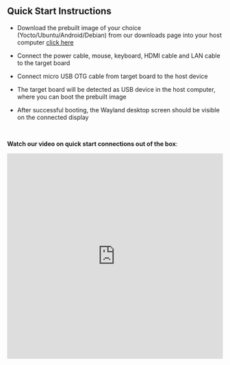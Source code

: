 ## Quick Start Instructions 

<div class = "bullets">

* Download the prebuilt image of your choice (Yocto/Ubuntu/Android/Debian) from our downloads page into your host computer [click here](https://www.ipi.wiki/pages/downloads-imx8mplus)

* Connect the power cable, mouse, keyboard, HDMI cable and LAN cable to the target board
	
* Connect micro USB OTG cable from target board to the host device

* The target board will be detected as USB device in the host computer, where you can boot the prebuilt image
	
* After successful booting, the Wayland desktop screen should be visible on the connected display

  <br>

**Watch our video on quick start connections out of the box**:
<center>
<iframe
    width="100%"
    height="480"
    src="https://www.youtube.com/embed/Axp5oOVpnDE"
    frameborder="0"
    allow="autoplay; encrypted-media"
    allowfullscreen
>
</iframe>
</center>


</div>

<style>
.bullets ul li {
    list-style-type: disc;
 }
 .bullets ol li {
    list-style-type: decimal;
 }
</style>


